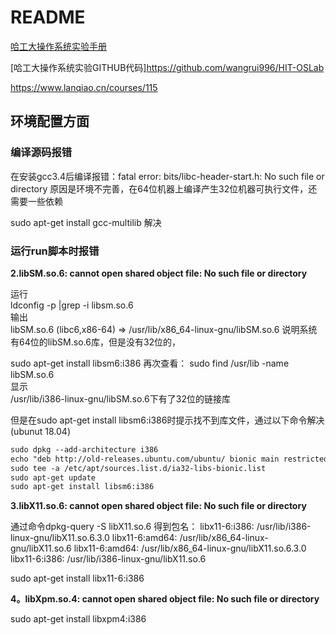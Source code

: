 # README   

[哈工大操作系统实验手册](https://hoverwinter.gitbooks.io/hit-oslab-manual/content/)  

[哈工大操作系统实验GITHUB代码]https://github.com/wangrui996/HIT-OSLab

https://www.lanqiao.cn/courses/115


## 环境配置方面  

### 编译源码报错  
在安装gcc3.4后编译报错：fatal error: bits/libc-header-start.h: No such file or directory  原因是环境不完善，在64位机器上编译产生32位机器可执行文件，还需要一些依赖  

sudo apt-get install gcc-multilib  解决  

### 运行run脚本时报错  


**2.libSM.so.6: cannot open shared object file: No such file or directory** 

运行  
ldconfig -p |grep -i libsm.so.6  
输出  
libSM.so.6 (libc6,x86-64) => /usr/lib/x86_64-linux-gnu/libSM.so.6
说明系统有64位的libSM.so.6库，但是没有32位的，

sudo apt-get install libsm6:i386
再次查看：
sudo find /usr/lib -name libSM.so.6  
显示  
/usr/lib/i386-linux-gnu/libSM.so.6下有了32位的链接库

但是在sudo apt-get install libsm6:i386时提示找不到库文件，通过以下命令解决(ubunut 18.04)  
```xml
sudo dpkg --add-architecture i386
echo "deb http://old-releases.ubuntu.com/ubuntu/ bionic main restricted universe multiverse" |\
sudo tee -a /etc/apt/sources.list.d/ia32-libs-bionic.list
sudo apt-get update
sudo apt-get install libsm6:i386
```

**3.libX11.so.6: cannot open shared object file: No such file or directory**  

通过命令dpkg-query -S libX11.so.6
得到包名：
libx11-6:i386: /usr/lib/i386-linux-gnu/libX11.so.6.3.0
libx11-6:amd64: /usr/lib/x86_64-linux-gnu/libX11.so.6
libx11-6:amd64: /usr/lib/x86_64-linux-gnu/libX11.so.6.3.0
libx11-6:i386: /usr/lib/i386-linux-gnu/libX11.so.6

sudo apt-get install libx11-6:i386


**4。libXpm.so.4: cannot open shared object file: No such file or directory**  

sudo apt-get install libxpm4:i386



